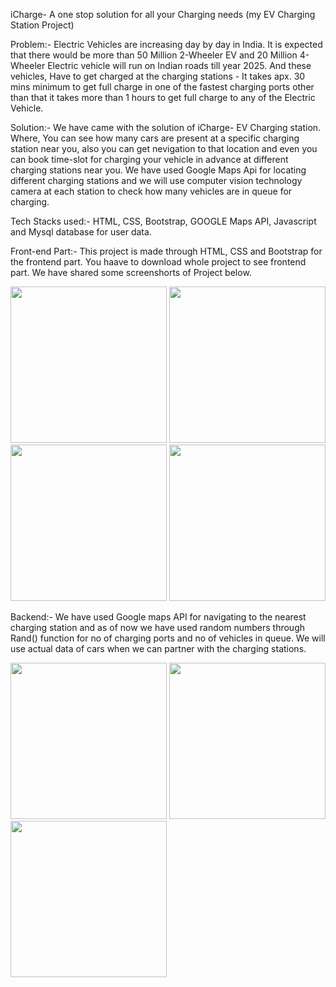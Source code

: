 iCharge- A one stop solution for all your Charging needs (my EV Charging Station Project)

Problem:- Electric Vehicles are increasing day by day in India. It is expected that there would be more than 50 Million 2-Wheeler EV and 20 Million 4-Wheeler Electric vehicle will run on Indian roads till year 2025. And these vehicles, Have to get charged at the charging stations - It takes apx. 30 mins minimum to get full charge in one of the fastest charging ports other than that it takes more than 1 hours to get full charge to any of the Electric Vehicle.

Solution:- We have came with the solution of iCharge- EV Charging station. Where, You can see how many cars are present at a specific charging station near you, also you can get nevigation to that location and even you can book time-slot for charging your vehicle in advance at different charging stations near you. We have used Google Maps Api for locating different charging stations and we will use computer vision technology camera at each station to check how many vehicles are in queue for charging.

Tech Stacks used:- HTML, CSS, Bootstrap, GOOGLE Maps API, Javascript and Mysql database for user data.

Front-end Part:- This project is made through HTML, CSS and Bootstrap for the frontend part. You haave to download whole project to see frontend part. We have shared some screenshorts of Project below.

<img src="https://drive.google.com/file/d/1XWOHUnFhtEhFqtMCdstUPHd8ogkYMMS6/view?usp=sharing" width="250">

<img src="https://drive.google.com/file/d/1IGqyen5t1lRPI-QJoeDA7RbpBy54xVpb/view?usp=sharing" width="250">

<img src="https://drive.google.com/file/d/1-nnzHMihFeke465YZOb1QXHSW1l_gkub/view?usp=sharing" width="250">

<img src="https://drive.google.com/file/d/19A0Bgu8qMb766NTNBKLQaLb3x8rKCfz_/view?usp=sharing" width="250">

Backend:- We have used Google maps API for navigating to the nearest charging station and as of now we have used random numbers through Rand() function for no of charging ports and no of vehicles in queue. We will use actual data of cars when we can partner with the charging stations.

<img src="https://drive.google.com/file/d/19A0Bgu8qMb766NTNBKLQaLb3x8rKCfz_/view?usp=sharing" width="250">

<img src="https://drive.google.com/file/d/1gILUrnzJAdIRqy59gEpyT6PJ2EVWyVhs/view?usp=sharing" width="250">

<img src="https://drive.google.com/file/d/1sxRR1bTL1MnYb9v1T5_a3bA7c0xDO7Ce/view?usp=sharing" width="250">
